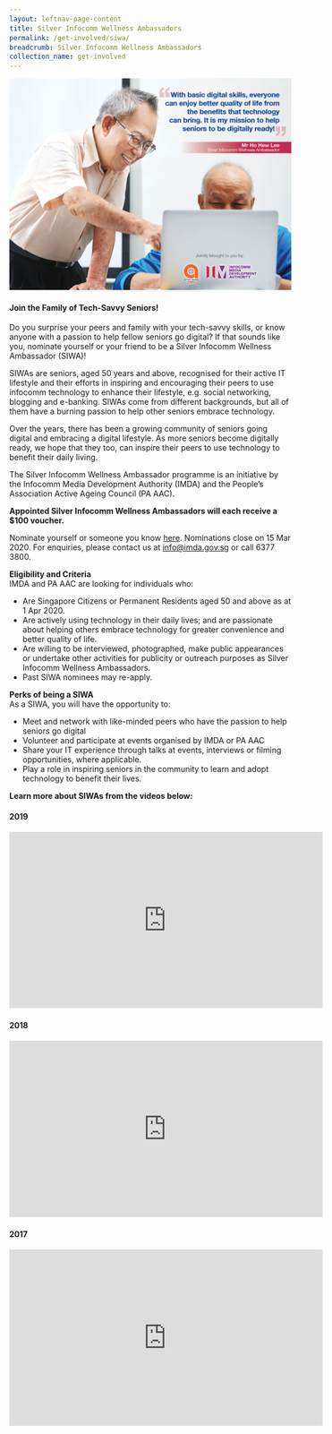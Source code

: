 ```yaml
---
layout: leftnav-page-content
title: Silver Infocomm Wellness Ambassadors
permalink: /get-involved/siwa/
breadcrumb: Silver Infocomm Wellness Ambassadors
collection_name: get-involved
---
```


![siwa](/images/get-involved/siwa/siwa.jpg)

#### Join the Family of Tech-Savvy Seniors!<br> 

Do you surprise your peers and family with your tech-savvy skills, or know anyone with a passion to help fellow seniors go digital? If that sounds like you, nominate yourself or your friend to be a Silver Infocomm Wellness Ambassador (SIWA)! 

SIWAs are seniors, aged 50 years and above, recognised for their active IT lifestyle and their efforts in inspiring and encouraging their peers to use infocomm technology to enhance their lifestyle, e.g. social networking, blogging and e-banking. SIWAs come from different backgrounds, but all of them have a burning passion to help other seniors embrace technology.

Over the years, there has been a growing community of seniors going digital and embracing a digital lifestyle. As more seniors become digitally ready, we hope that they too, can inspire their peers to use technology to benefit their daily living. 

The Silver Infocomm Wellness Ambassador programme is an initiative by the Infocomm Media Development Authority (IMDA) and the People’s Association Active Ageing Council (PA AAC).<br>

**Appointed Silver Infocomm Wellness Ambassadors will each receive a $100 voucher.**<br>

Nominate yourself or someone you know <a href="https://form.gov.sg/5e20262ba457ea00129ecfc4" target="_blank">here</a>. Nominations close on 15 Mar 2020. For enquiries, please contact us at info@imda.gov.sg or call 6377 3800.

__**Eligibility and Criteria**__<br>
IMDA and PA AAC are looking for individuals who:
*	Are Singapore Citizens or Permanent Residents aged 50 and above as at 1 Apr 2020.
*	Are actively using technology in their daily lives; and are passionate about helping others embrace technology for greater convenience and better quality of life.
*	Are willing to be interviewed, photographed, make public appearances or undertake other activities for publicity or outreach purposes as Silver Infocomm Wellness Ambassadors.
*	Past SIWA nominees may re-apply.<br>

**Perks of being a SIWA**<br>
As a SIWA, you will have the opportunity to:
*	Meet and network with like-minded peers who have the passion to help seniors go digital 
*	Volunteer and participate at events organised by IMDA or PA AAC 
*	Share your IT experience through talks at events, interviews or filming opportunities, where applicable.
*	Play a role in inspiring seniors in the community to learn and adopt technology to benefit their lives.<br>

**Learn more about SIWAs from the videos below:**<br>

#### 2019<br>  
<div class="bp-youtube">
  <iframe width="560" height="315" src="https://www.youtube.com/embed/YBzyi3KTfZM" frameborder="0" allow="accelerometer; autoplay; encrypted-media; gyroscope; picture-in-picture" allowfullscreen></iframe>
  </div>

#### 2018<br> 
<div class="bp-youtube">
  <iframe width="560" height="315" src="https://www.youtube.com/embed/FSM_UdPTX0U" frameborder="0" allow="accelerometer; autoplay; encrypted-media; gyroscope; picture-in-picture" allowfullscreen></iframe>
  </div>
  
#### 2017<br>  
<div class="bp-youtube">
  <iframe width="560" height="315" src="https://www.youtube.com/embed/mo5EsEuG24M" frameborder="0" allow="accelerometer; autoplay; encrypted-media; gyroscope; picture-in-picture" allowfullscreen></iframe>
  </div>


